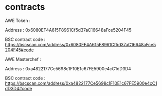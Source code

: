 # contracts

AWE Token : 

Address : 0x6080EF4A615F8961Cf5d37aC16648aFce5204F45

BSC contract code : https://bscscan.com/address/0x6080EF4A615F8961Cf5d37aC16648aFce5204F45#code

AWE Masterchef : 

Address : 0xa4822177Ce5698c1F10E1c67FE5900e4cC1dD3D4

BSC contract code : https://bscscan.com/address/0xa4822177Ce5698c1F10E1c67FE5900e4cC1dD3D4#code

